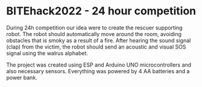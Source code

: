 # BITEhack2022 - 24 hour competition

During 24h competition our idea were to create the rescuer supporting robot. 
The robot should automatically move around the room, avoiding obstacles that is smoky as a result of a fire. 
After hearing the sound signal (clap) from the victim, the robot should send an acoustic and visual SOS signal using the walrus alphabet.

The project was created using ESP and Arduino UNO microcontrollers and also necessary sensors. Everything was powered by 4 AA batteries and a power bank.